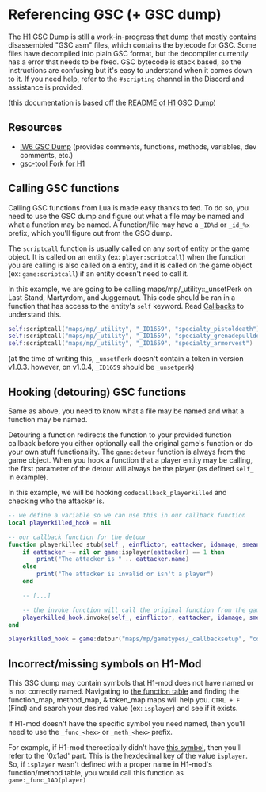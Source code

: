 # Referencing GSC (+ GSC dump)

The [H1 GSC Dump](https://github.com/mjkzy/h1-gsc-dump) is still a work-in-progress that dump that mostly contains disassembled "GSC asm" files, which contains the bytecode for GSC. Some files have decompiled into plain GSC format, but the decompiler currently has a error that needs to be fixed. GSC bytecode is stack based, so the instructions are confusing but it's easy to understand when it comes down to it. If you need help, refer to the `#scripting` channel in the Discord and assistance is provided.

(this documentation is based off the [README of H1 GSC Dump](https://github.com/mjkzy/h1-gsc-dump/blob/main/README.md))

## Resources

- [IW6 GSC Dump](https://github.com/mjkzy/iw6-gsc-dump) (provides comments, functions, methods, variables, dev comments, etc.)
- [gsc-tool Fork for H1](https://github.com/mjkzy/gsc-tool-h1/tree/h1-symbols)

## Calling GSC functions

Calling GSC functions from Lua is made easy thanks to fed. To do so, you need to use the GSC dump and figure out what a file may be named and what a function may be named. A function/file may have a `_ID%d` or `_id_%x` prefix, which you'll figure out from the GSC dump.

The `scriptcall` function is usually called on any sort of entity or the game object. It is called on an entity (ex: `player:scriptcall`) when the function you are calling is also called on a entity, and it is called on the game object (ex: `game:scriptcall`) if an entity doesn't need to call it.

In this example, we are going to be calling maps/mp/_utility::_unsetPerk on Last Stand, Martyrdom, and Juggernaut. This code should be ran in a function that has access to the entity's `self` keyword. Read [Callbacks](script-syntax#callbacks) to understand this.
```lua
self:scriptcall("maps/mp/_utility", "_ID1659", "specialty_pistoldeath")
self:scriptcall("maps/mp/_utility", "_ID1659", "specialty_grenadepulldeath")
self:scriptcall("maps/mp/_utility", "_ID1659", "specialty_armorvest")
```
(at the time of writing this, `_unsetPerk` doesn't contain a token in version v1.0.3. however, on v1.0.4, `_ID1659` should be `_unsetperk`)

## Hooking (detouring) GSC functions

Same as above, you need to know what a file may be named and what a function may be named.

Detouring a function redirects the function to your provided function callback before you either optionally call the original game's function or do your own stuff functionality. The `game:detour` function is always from the game object. When you hook a function that a player entity may be calling, the first parameter of the detour will always be the player (as defined `self_` in example).

In this example, we will be hooking `codecallback_playerkilled` and checking who the attacker is.
```lua
-- we define a variable so we can use this in our callback function
local playerkilled_hook = nil

-- our callback function for the detour
function playerkilled_stub(self_, einflictor, eattacker, idamage, smeansofdeath, sweapon, vdir, shitloc, timeoffset, deathanimduration)
    if eattacker ~= nil or game:isplayer(eattacker) == 1 then
        print("The attacker is " .. eattacker.name)
    else
        print("The attacker is invalid or isn't a player")
    end

    -- [...]

    -- the invoke function will call the original function from the game's stock GSC. we can modify parameters here too!
    playerkilled_hook.invoke(self_, einflictor, eattacker, idamage, smeansofdeath, sweapon, vdir, shitloc, timeoffset, deathanimduration)
end

playerkilled_hook = game:detour("maps/mp/gametypes/_callbacksetup", "codecallback_playerkilled", playerkilled_stub)
```

## Incorrect/missing symbols on H1-Mod

This GSC dump may contain symbols that H1-mod does not have named or is not correctly named. Navigating to [the function table](https://github.com/h1-mod/h1-mod/blob/develop/src/client/game/scripting/function_tables.cpp) and finding the function_map, method_map, & token_map maps will help you. `CTRL + F` (Find) and search your desired value (ex: `isplayer`) and see if it exists.<br/>

If H1-mod doesn't have the specific symbol you need named, then you'll need to use the `_func_<hex>` or `_meth_<hex>` prefix.<br/>

For example, if H1-mod theroetically didn't have [this symbol](https://github.com/mjkzy/gsc-tool/blob/97abc4f5b1814d64f06fd48d118876106e8a3a39/src/h1/xsk/resolver.cpp#L877), then you'll refer to the '0x1ad' part. This is the hexdecimal key of the value `isplayer`. So, if `isplayer` wasn't defined with a proper name in H1-mod's function/method table, you would call this function as `game:_func_1AD(player)`